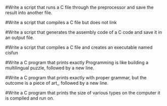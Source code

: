 #Write a script that runs a C file through the preprocessor and save the result into another file.

#Write a script that compiles a C file but does not link

#Write a script that generates the assembly code of a C code and save it in an output file.

#Write a script that compiles a C file and creates an executable named cisfun

#Write a C program that prints exactly Programming is like building a multilingual puzzle, followed by a new line.

#Write a C program that prints exactly with proper grammar, but the outcome is a piece of art,, followed by a new line.

#Write a C program that prints the size of various types on the computer it is compiled and run on.
